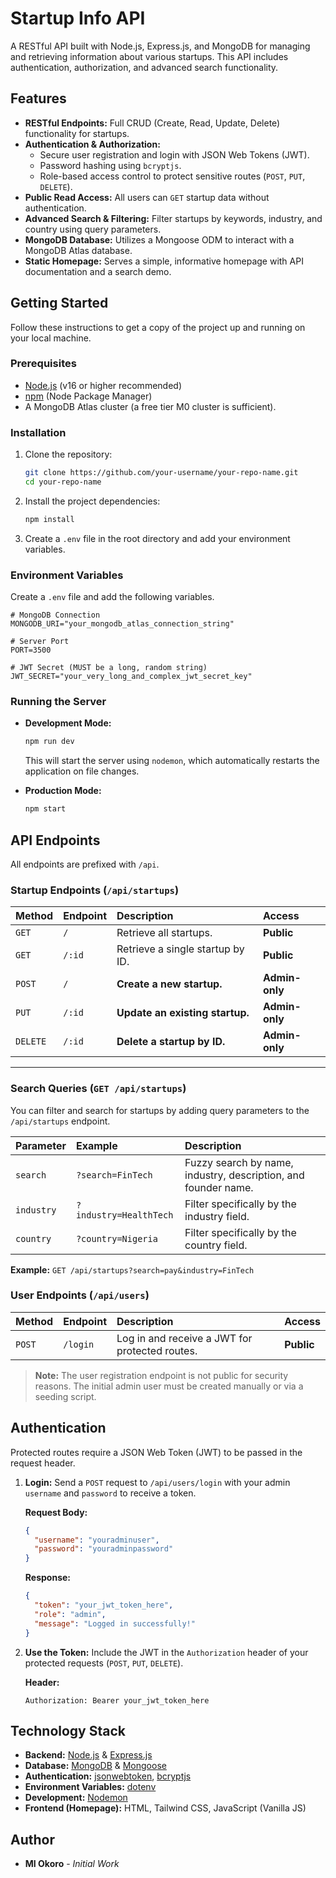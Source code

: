 # Startup Info API

A RESTful API built with Node.js, Express.js, and MongoDB for managing and retrieving information about various startups. This API includes authentication, authorization, and advanced search functionality.

## Features

- **RESTful Endpoints:** Full CRUD (Create, Read, Update, Delete) functionality for startups.
- **Authentication & Authorization:**
  - Secure user registration and login with JSON Web Tokens (JWT).
  - Password hashing using `bcryptjs`.
  - Role-based access control to protect sensitive routes (`POST`, `PUT`, `DELETE`).
- **Public Read Access:** All users can `GET` startup data without authentication.
- **Advanced Search & Filtering:** Filter startups by keywords, industry, and country using query parameters.
- **MongoDB Database:** Utilizes a Mongoose ODM to interact with a MongoDB Atlas database.
- **Static Homepage:** Serves a simple, informative homepage with API documentation and a search demo.

## Getting Started

Follow these instructions to get a copy of the project up and running on your local machine.

### Prerequisites

- [Node.js](https://nodejs.org/en/) (v16 or higher recommended)
- [npm](https://www.npmjs.com/) (Node Package Manager)
- A MongoDB Atlas cluster (a free tier M0 cluster is sufficient).

### Installation

1.  Clone the repository:

    ```bash
    git clone https://github.com/your-username/your-repo-name.git
    cd your-repo-name
    ```

2.  Install the project dependencies:

    ```bash
    npm install
    ```

3.  Create a `.env` file in the root directory and add your environment variables.

### Environment Variables

Create a `.env` file and add the following variables.

```dotenv
# MongoDB Connection
MONGODB_URI="your_mongodb_atlas_connection_string"

# Server Port
PORT=3500

# JWT Secret (MUST be a long, random string)
JWT_SECRET="your_very_long_and_complex_jwt_secret_key"
```

### Running the Server

- **Development Mode:**

  ```bash
  npm run dev
  ```

  This will start the server using `nodemon`, which automatically restarts the application on file changes.

- **Production Mode:**

  ```bash
  npm start
  ```

## API Endpoints

All endpoints are prefixed with `/api`.

### Startup Endpoints (`/api/startups`)

| Method   | Endpoint | Description                      | Access         |
| :------- | :------- | :------------------------------- | :------------- |
| `GET`    | `/`      | Retrieve all startups.           | **Public**     |
| `GET`    | `/:id`   | Retrieve a single startup by ID. | **Public**     |
| `POST`   | `/`      | **Create a new startup.**        | **Admin-only** |
| `PUT`    | `/:id`   | **Update an existing startup.**  | **Admin-only** |
| `DELETE` | `/:id`   | **Delete a startup by ID.**      | **Admin-only** |

---

### Search Queries (`GET /api/startups`)

You can filter and search for startups by adding query parameters to the `/api/startups` endpoint.

| Parameter  | Example                | Description                                                    |
| :--------- | :--------------------- | :------------------------------------------------------------- |
| `search`   | `?search=FinTech`      | Fuzzy search by name, industry, description, and founder name. |
| `industry` | `?industry=HealthTech` | Filter specifically by the industry field.                     |
| `country`  | `?country=Nigeria`     | Filter specifically by the country field.                      |

**Example:**
`GET /api/startups?search=pay&industry=FinTech`

### User Endpoints (`/api/users`)

| Method | Endpoint | Description                                    | Access     |
| :----- | :------- | :--------------------------------------------- | :--------- |
| `POST` | `/login` | Log in and receive a JWT for protected routes. | **Public** |

> **Note:** The user registration endpoint is not public for security reasons. The initial admin user must be created manually or via a seeding script.

## Authentication

Protected routes require a JSON Web Token (JWT) to be passed in the request header.

1.  **Login:** Send a `POST` request to `/api/users/login` with your admin `username` and `password` to receive a token.

    **Request Body:**

    ```json
    {
      "username": "youradminuser",
      "password": "youradminpassword"
    }
    ```

    **Response:**

    ```json
    {
      "token": "your_jwt_token_here",
      "role": "admin",
      "message": "Logged in successfully!"
    }
    ```

2.  **Use the Token:** Include the JWT in the `Authorization` header of your protected requests (`POST`, `PUT`, `DELETE`).

    **Header:**

    ```
    Authorization: Bearer your_jwt_token_here
    ```

## Technology Stack

- **Backend:** [Node.js](https://nodejs.org/en/) & [Express.js](https://expressjs.com/)
- **Database:** [MongoDB](https://www.mongodb.com/) & [Mongoose](https://mongoosejs.com/)
- **Authentication:** [jsonwebtoken](https://www.npmjs.com/package/jsonwebtoken), [bcryptjs](https://www.npmjs.com/package/bcryptjs)
- **Environment Variables:** [dotenv](https://www.npmjs.com/package/dotenv)
- **Development:** [Nodemon](https://nodemon.io/)
- **Frontend (Homepage):** HTML, Tailwind CSS, JavaScript (Vanilla JS)

## Author

- **MI Okoro** - _Initial Work_
